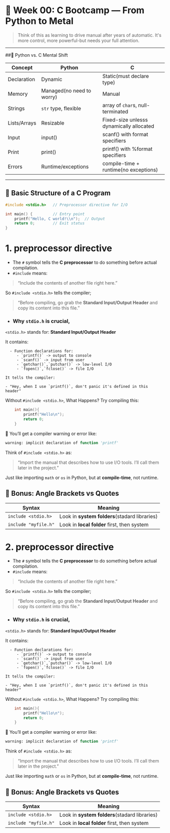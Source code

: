 🧪 Week 00: C Bootcamp — From Python to Metal
===

> Think of this as learning to drive manual after years of automatic. It's more control, more powerful-but needs your full attention.

---


##🧠 Python vs. C Mental Shift

Concept|Python|C
----|----|----
Declaration|Dynamic|Static(must declare type)
Memory|Managed(no need to worry)|Manual
Strings|`str` type, flexible|array of `char`s, null-terminated
Lists/Arrays|Resizable|Fixed-size unlesss dynamically allocated
Input|input()|scanf() with format specifiers
Print|print()|printf() with %format specifiers
Errors|Runtime/exceptions|compile-time + runtime(no exceptions)

---

## 🧩 Basic Structure of a C Program



```c
#include <stdio.h>   // Preprocessor directive for I/O

int main() {         // Entry point
    printf("Hello, C world!\\n");  // Output
    return 0;        // Exit status
}
```


   # 1.  preprocessor directive

   - The `#` symbol tells the __C preprocessor__ to do something before actual compilation. 
   - `#include` means:

   > “Include the contents of another file right here.”

   So `#include <stdio.h>` tells the compiler;

   > “Before compiling, go grab the __Standard Input/Output Header__ and copy its content into this file.”


   - ### Why `stdio.h` is crucial,

   `<stdio.h>` stands for:
   __Standard Input/Output Header__

   It contains:

      - Function declarations for:
         - `printf()` -> output to console
         - `scanf()` -> input from user
         - `getchar()`,`putchar()` -> low-level I/O
         - `fopen()`,`fclose()` -> file I/O

    It tells the compiler:

    - "Hey, when I use `printf()`, don't panic it's defined in this header"


Without `#include <stdio.h>`, What Happens?
Try compiling this:


```c
    int main(){
        printf("Hello\n");
        return 0;
    }
```

🔴 You’ll get a compiler warning or error like:

```vb
warning: implicit declaration of function 'printf'
```

Think of `#include <stdio.h>` as:

> “Import the manual that describes how to use I/O tools. I’ll call them later in the project.”

Just like importing `math` or `os` in Python, but at __compile-time__, not runtime.

## 🧠 Bonus: Angle Brackets vs Quotes

Syntax|Meaning
----|----
`include <stdio.h>` | Look in __system folders__(stadard libraries) 
`include "myfile.h"` | Look in __local folder__ first, then system


# 2.  preprocessor directive

   - The `#` symbol tells the __C preprocessor__ to do something before actual compilation. 
   - `#include` means:

   > “Include the contents of another file right here.”

   So `#include <stdio.h>` tells the compiler;

   > “Before compiling, go grab the __Standard Input/Output Header__ and copy its content into this file.”


   - ### Why `stdio.h` is crucial,

   `<stdio.h>` stands for:
   __Standard Input/Output Header__

   It contains:

      - Function declarations for:
         - `printf()` -> output to console
         - `scanf()` -> input from user
         - `getchar()`,`putchar()` -> low-level I/O
         - `fopen()`,`fclose()` -> file I/O

    It tells the compiler:

    - "Hey, when I use `printf()`, don't panic it's defined in this header"


Without `#include <stdio.h>`, What Happens?
Try compiling this:


```c
    int main(){
        printf("Hello\n");
        return 0;
    }
```

🔴 You’ll get a compiler warning or error like:

```vb
warning: implicit declaration of function 'printf'
```

Think of `#include <stdio.h>` as:

> “Import the manual that describes how to use I/O tools. I’ll call them later in the project.”

Just like importing `math` or `os` in Python, but at __compile-time__, not runtime.

## 🧠 Bonus: Angle Brackets vs Quotes

Syntax|Meaning
----|----
`include <stdio.h>` | Look in __system folders__(stadard libraries) 
`include "myfile.h"` | Look in __local folder__ first, then system


